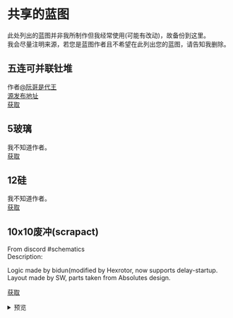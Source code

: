 # 共享的蓝图
此处列出的蓝图并非我所制作但我经常使用(可能有改动)，故备份到这里。<br>
我会尽量注明来源，若您是蓝图作者且不希望在此列出您的蓝图，请告知我删除。<br>

## 五连可并联钍堆
作者[@阮哥是代王](https://tieba.baidu.com/home/main?un=%E9%98%AE%E5%93%A5%E6%98%AF%E4%BB%A3%E7%8E%8B)<br>
[源发布地址](https://tieba.baidu.com/p/7367506512)<br>
[获取](https://cdn.jsdelivr.net/gh/Hexrotor/Mindustry-Myblueprint/share/base64text/tu5x.txt)<br>

## 5玻璃
我不知道作者。<br>
[获取](https://cdn.jsdelivr.net/gh/Hexrotor/Mindustry-Myblueprint/share/base64text/glass5x.txt)<br>

## 12硅
我不知道作者。<br>
[获取](https://cdn.jsdelivr.net/gh/Hexrotor/Mindustry-Myblueprint/share/base64text/si12x.txt)<br>

## 10x10废冲(scrapact)
From discord #schematics<br>
Description:<br>

Logic made by bidun(modified by Hexrotor, now supports delay-startup.<br>
Layout made by SW, parts taken from Absolutes design.<br>

[获取](https://cdn.jsdelivr.net/gh/Hexrotor/Mindustry-Myblueprint/share/base64text/scrapact_10x10.txt)<br>

<details><summary>预览</summary>

![预览](https://hexrotor.github.io/Mindustry-Myblueprint/share/images/scrapact_10x10.jpg)<br>

</details>
